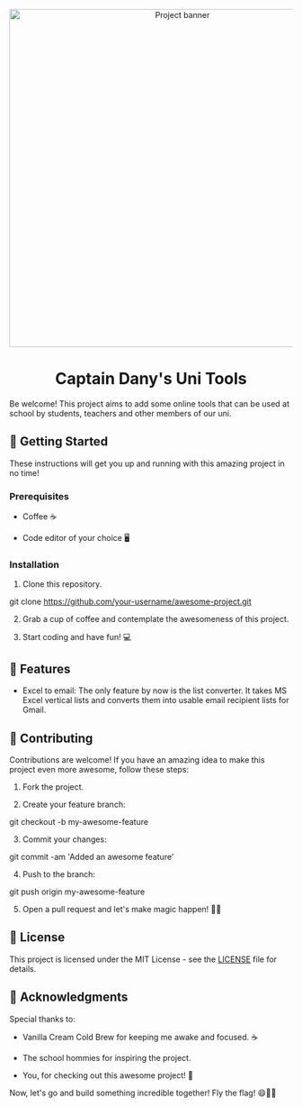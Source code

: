 <p  align="center">
<img  src="public/assets/images/readmebanner.png"  alt="Project banner"  width="600" />
</p>

<h1  align="center">Captain Dany's Uni Tools</h1>

<p  align="center">

Be welcome! This project aims to add some online tools that can be used at school by students, teachers and other members of our uni.

</p>

## 🚀 Getting Started

These instructions will get you up and running with this amazing project in no time!

### Prerequisites

- Coffee ☕️

- Code editor of your choice 🖥️

  

### Installation

  

1. Clone this repository.

  

git clone https://github.com/your-username/awesome-project.git

  

2. Grab a cup of coffee and contemplate the awesomeness of this project.

  

3. Start coding and have fun! 💻

  

## 🎨 Features

  

- Excel to email: The only feature by now is the list converter. It takes MS Excel vertical lists and converts them into usable email recipient lists for Gmail.

  

## 🤝 Contributing

  

Contributions are welcome! If you have an amazing idea to make this project even more awesome, follow these steps:

  

1. Fork the project.

2. Create your feature branch:

  

git checkout -b my-awesome-feature

  

3. Commit your changes:

  

git commit -am 'Added an awesome feature'

  

4. Push to the branch:

  

git push origin my-awesome-feature

  

5. Open a pull request and let's make magic happen! 🌟✨

  

## 📃 License

  

This project is licensed under the MIT License - see the [LICENSE](LICENSE) file for details.

  

## 🙌 Acknowledgments

  

Special thanks to:

  

- Vanilla Cream Cold Brew for keeping me awake and focused. ☕

- The school hommies for inspiring the project.

- You, for checking out this awesome project! 🎉

  

Now, let's go and build something incredible together! Fly the flag! 😄🏴‍☠️